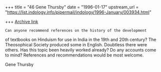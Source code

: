 +++
title = "46 Gene Thursby"
date = "1996-01-17"
upstream_url = "https://list.indology.info/pipermail/indology/1996-January/003934.html"

+++
[Archive link](https://list.indology.info/pipermail/indology/1996-January/003934.html)


	Can anyone recommend references on the history of the development
of textbooks on Hinduism for use in India in the 19th and 20th century? 
The Theosophical Society produced some in English.  Doubtless there were 
others.
	Has this topic been heavily worked already?  Do any accounts come 
to mind?  References and recommendations would be most welcome.

Gene Thursby






